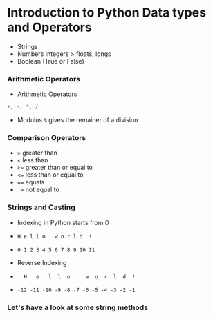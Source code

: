 # Introduction to Python Data types and Operators

- Strings
- Numbers Integers > floats, longs
- Boolean (True or False)

### Arithmetic Operators

- Arithmetic Operators
```python
+, -, *, /
```
  
- Modulus
`%` gives the remainer of a division

### Comparison Operators
- `>` greater than
- `<` less than
- `>=` greater than or equal to
- `<=` less than or equal to  
- `==` equals
- `!=` not equal to

### Strings and Casting

- Indexing in Python starts from 0
- `H e l l o   w o r l d  !`
- `0 1 2 3 4 5 6 7 8 9 10 11`
  
- Reverse Indexing
- `  H   e   l  l  o     w  o  r  l  d  !`
- `-12 -11 -10 -9 -8 -7 -6 -5 -4 -3 -2 -1`

### Let's have a look at some string methods